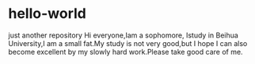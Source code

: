 # hello-world
just  another  repository
Hi  everyone,Iam a sophomore, Istudy in Beihua University,I am a small fat.My study is not very good,but I hope I can also become excellent by  my slowly hard work.Please take good care of me.
